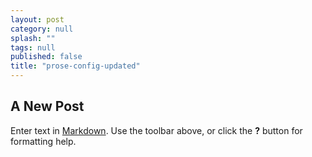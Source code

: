 ```yaml
---
layout: post
category: null
splash: ""
tags: null
published: false
title: "prose-config-updated"
---
```


## A New Post

Enter text in [Markdown](http://daringfireball.net/projects/markdown/). Use the toolbar above, or click the **?** button for formatting help.
